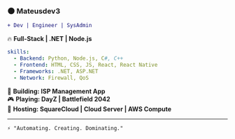 ### 🌑 **Mateusdev3**  
```diff
+ Dev | Engineer | SysAdmin
```

🔥 **Full-Stack | .NET | Node.js**

```yaml
skills:
  - Backend: Python, Node.js, C#, C++
  - Frontend: HTML, CSS, JS, React, React Native
  - Frameworks: .NET, ASP.NET
  - Network: Firewall, QoS
```

📡 **Building: ISP Management App**  
🎮 **Playing: DayZ | Battlefield 2042**  
🚀 **Hosting: SquareCloud | Cloud Server | AWS Compute**  

---
```diff
⚡ "Automating. Creating. Dominating."
```
